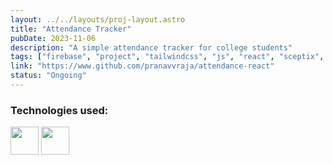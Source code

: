 ```yaml
---
layout: ../../layouts/proj-layout.astro
title: "Attendance Tracker"
pubDate: 2023-11-06
description: "A simple attendance tracker for college students"
tags: ["firebase", "project", "tailwindcss", "js", "react", "sceptix", "club"]
link: "https://www.github.com/pranavvraja/attendance-react"
status: "Ongoing"
---
```


<h3>Technologies used:</h3>
<img src="/react.svg" width=45px> 
<img src="/tailwind1.svg" width=45px>
<!-- <img src="/firebase.svg" width=45px> -->
